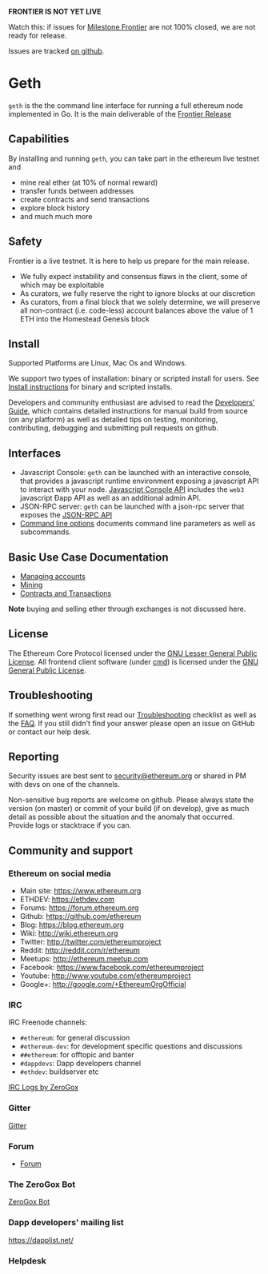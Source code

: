 **FRONTIER IS NOT YET LIVE**

Watch this: if issues for [Milestone Frontier](https://github.com/ethereum/go-ethereum/milestones) are not 100% closed, we are not ready for release.

Issues are tracked [on github](https://github.com/ethereum/go-ethereum/milestones/Frontier).

# Geth

`geth` is the the command line interface for running a full ethereum node implemented in Go. 
It is the main deliverable of the [Frontier Release](https://github.com/ethereum/go-ethereum/wiki/Frontier)

## Capabilities

By installing and running `geth`, you can take part in the ethereum live testnet and
* mine real ether (at 10% of normal reward)
* transfer funds between addresses
* create contracts and send transactions
* explore block history
* and much much more

## Safety

Frontier is a live testnet. It is here to help us prepare for the main release.

* We fully expect instability and consensus flaws in the client, some of which may be exploitable
* As curators, we fully reserve the right to ignore blocks at our discretion
* As curators, from a final block that we solely determine, we will preserve all non-contract (i.e. code-less) account balances above the value of 1 ETH into the Homestead Genesis block

## Install 

Supported Platforms are Linux, Mac Os and Windows.

We support two types of installation: binary or scripted install for users. 
See [Install instructions](https://github.com/ethereum/go-ethereum/wiki/Building-Ethereum) for binary and scripted installs.

Developers and community enthusiast are advised to read the [Developers' Guide](https://github.com/ethereum/go-ethereum/wiki/Developers%27-Guide), which contains detailed instructions for manual build from source (on any platform) as well as detailed tips on testing, monitoring, contributing, debugging and submitting pull requests on github.

## Interfaces

* Javascript Console: `geth` can be launched with an interactive console, that provides a javascript runtime environment exposing a javascript API to interact with your node. [Javascript Console API](https://github.com/ethereum/go-ethereum/wiki/JavaScript-Console) includes the `web3` javascript Ðapp API as well as an additional admin API. 
* JSON-RPC server: `geth` can be launched with a json-rpc server that exposes the [JSON-RPC API](https://github.com/ethereum/wiki/wiki/JSON-RPC)
* [Command line options](https://github.com/ethereum/go-ethereum/wiki/Command-Line-Options) documents command line parameters as well as subcommands.

## Basic Use Case Documentation

* [Managing accounts](https://github.com/ethereum/go-ethereum/wiki/Managing-your-accounts)
* [Mining](https://github.com/ethereum/go-ethereum/wiki/mining)
* [Contracts and Transactions](https://github.com/ethereum/go-ethereum/wiki/Contracts-and-Transactions)

**Note** buying and selling ether through exchanges is not discussed here. 

## License

The Ethereum Core Protocol licensed under the [GNU Lesser General Public License](https://www.gnu.org/licenses/lgpl.html). All frontend client software (under [cmd](https://github.com/ethereum/go-ethereum/tree/develop/cmd)) is licensed under the [GNU General Public License](https://www.gnu.org/copyleft/gpl.html).

## Troubleshooting

If something went wrong first read our [Troubleshooting](https://github.com/ethereum/go-ethereum/wiki/Troubleshooting) checklist as well as the [FAQ](https://github.com/ethereum/go-ethereum/wiki/Troubleshooting). If you still didn't find your answer please open an issue on GitHub or contact our help desk.

## Reporting 

Security issues are best sent to security@ethereum.org or shared in PM with devs on one of the channels.

Non-sensitive bug reports are welcome on github. Please always state the version (on master) or commit of your build (if on develop), give as much detail as possible about the situation and the anomaly that occurred. Provide logs or stacktrace if you can.


## Community and support

### Ethereum on social media
- Main site: https://www.ethereum.org
- ETHDEV: https://ethdev.com
- Forums: https://forum.ethereum.org
- Github: https://github.com/ethereum
- Blog: https://blog.ethereum.org
- Wiki: http://wiki.ethereum.org
- Twitter: http://twitter.com/ethereumproject
- Reddit: http://reddit.com/r/ethereum
- Meetups: http://ethereum.meetup.com
- Facebook: https://www.facebook.com/ethereumproject
- Youtube: http://www.youtube.com/ethereumproject
- Google+: http://google.com/+EthereumOrgOfficial

### IRC 

IRC Freenode channels:
* `#ethereum`: for general discussion
* `#ethereum-dev`: for development specific questions and discussions
* `##ethereum`: for offtopic and banter
* `#dappdevs`: Dapp developers channel
* `#ethdev`: buildserver etc

[IRC Logs by ZeroGox](https://zerogox.com/bot/log)

### Gitter 
[Gitter](https://gitter.im/ethereum/go-ethereum)

### Forum

- [Forum](https://forum.ethereum.org/categories/go-implementation)

### The ZeroGox Bot

[ZeroGox Bot](https://zerogox.com/bot)

### Dapp developers' mailing list

https://dapplist.net/

### Helpdesk 
